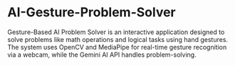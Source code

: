 # AI-Gesture-Problem-Solver
 Gesture-Based AI Problem Solver is an interactive application designed to solve problems like math operations and logical tasks using  hand gestures. The system uses OpenCV and MediaPipe for real-time gesture recognition via a webcam, while the Gemini AI API  handles problem-solving. 
